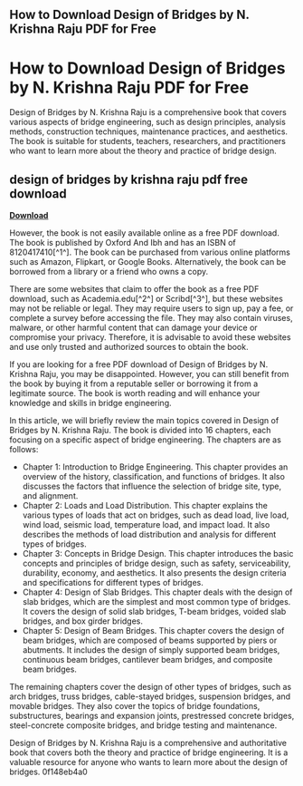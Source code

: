 ## How to Download Design of Bridges by N. Krishna Raju PDF for Free

  
# How to Download Design of Bridges by N. Krishna Raju PDF for Free
 
Design of Bridges by N. Krishna Raju is a comprehensive book that covers various aspects of bridge engineering, such as design principles, analysis methods, construction techniques, maintenance practices, and aesthetics. The book is suitable for students, teachers, researchers, and practitioners who want to learn more about the theory and practice of bridge design.
 
## design of bridges by krishna raju pdf free download


[**Download**](https://www.google.com/url?q=https%3A%2F%2Fbyltly.com%2F2tLEPa&sa=D&sntz=1&usg=AOvVaw0c6_5uLCXpSQ6tG7sizBLK)

 
However, the book is not easily available online as a free PDF download. The book is published by Oxford And Ibh and has an ISBN of 8120417410[^1^]. The book can be purchased from various online platforms such as Amazon, Flipkart, or Google Books. Alternatively, the book can be borrowed from a library or a friend who owns a copy.
 
There are some websites that claim to offer the book as a free PDF download, such as Academia.edu[^2^] or Scribd[^3^], but these websites may not be reliable or legal. They may require users to sign up, pay a fee, or complete a survey before accessing the file. They may also contain viruses, malware, or other harmful content that can damage your device or compromise your privacy. Therefore, it is advisable to avoid these websites and use only trusted and authorized sources to obtain the book.
 
If you are looking for a free PDF download of Design of Bridges by N. Krishna Raju, you may be disappointed. However, you can still benefit from the book by buying it from a reputable seller or borrowing it from a legitimate source. The book is worth reading and will enhance your knowledge and skills in bridge engineering.
  
In this article, we will briefly review the main topics covered in Design of Bridges by N. Krishna Raju. The book is divided into 16 chapters, each focusing on a specific aspect of bridge engineering. The chapters are as follows:
 
- Chapter 1: Introduction to Bridge Engineering. This chapter provides an overview of the history, classification, and functions of bridges. It also discusses the factors that influence the selection of bridge site, type, and alignment.
- Chapter 2: Loads and Load Distribution. This chapter explains the various types of loads that act on bridges, such as dead load, live load, wind load, seismic load, temperature load, and impact load. It also describes the methods of load distribution and analysis for different types of bridges.
- Chapter 3: Concepts in Bridge Design. This chapter introduces the basic concepts and principles of bridge design, such as safety, serviceability, durability, economy, and aesthetics. It also presents the design criteria and specifications for different types of bridges.
- Chapter 4: Design of Slab Bridges. This chapter deals with the design of slab bridges, which are the simplest and most common type of bridges. It covers the design of solid slab bridges, T-beam bridges, voided slab bridges, and box girder bridges.
- Chapter 5: Design of Beam Bridges. This chapter covers the design of beam bridges, which are composed of beams supported by piers or abutments. It includes the design of simply supported beam bridges, continuous beam bridges, cantilever beam bridges, and composite beam bridges.

The remaining chapters cover the design of other types of bridges, such as arch bridges, truss bridges, cable-stayed bridges, suspension bridges, and movable bridges. They also cover the topics of bridge foundations, substructures, bearings and expansion joints, prestressed concrete bridges, steel-concrete composite bridges, and bridge testing and maintenance.
 
Design of Bridges by N. Krishna Raju is a comprehensive and authoritative book that covers both the theory and practice of bridge engineering. It is a valuable resource for anyone who wants to learn more about the design of bridges.
 0f148eb4a0
